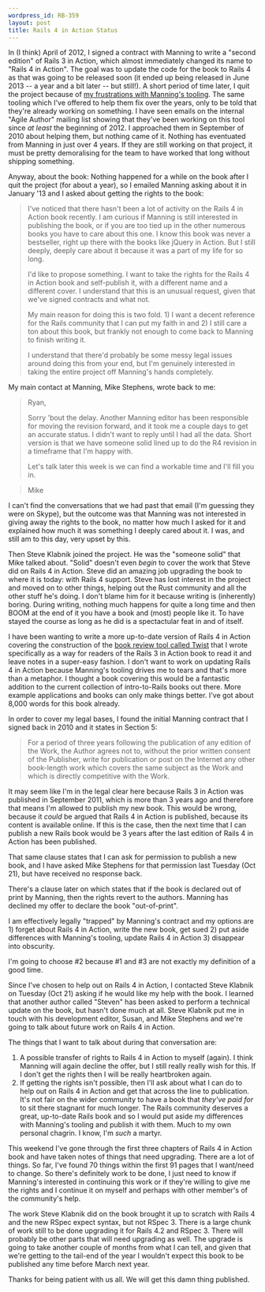 ```yaml
--- 
wordpress_id: RB-359
layout: post
title: Rails 4 in Action Status
---
```


In (I think) April of 2012, I signed a contract with Manning to write a "second edition" of Rails 3 in Action, which almost immediately changed its name to "Rails 4 in Action". The goal was to update the code for the book to Rails 4 as that was going to be released soon (it ended up being released in June 2013 -- a year and a bit later -- but still!). A short period of time later, I quit the project because of [my frustrations with Manning's tooling](http://ryanbigg.com/2012/11/no-more-writing-for-manning/). The same tooling which I've offered to help them fix over the years, only to be told that they're already working on something. I have seen emails on the internal "Agile Author" mailing list showing that they've been working on this tool since *at least* the beginning of 2012. I approached them in September of 2010 about helping them, but nothing came of it. Nothing has eventuated from Manning in just over 4 years. If they are still working on that project, it must be pretty demoralising for the team to have worked that long without shipping something.

Anyway, about the book: Nothing happened for a while on the book after I quit the project (for about a year), so I emailed Manning asking about it in January '13 and I asked about getting the rights to the book:

> I've noticed that there hasn't been a lot of activity on the Rails 4 in Action book recently. I am curious if Manning is still interested in publishing the book, or if you are too tied up in the other numerous books you have to care about this one. I know this book was never a bestseller, right up there with the books like jQuery in Action. But I still deeply, deeply care about it because it was a part of my life for so long.
>
> I'd like to propose something. I want to take the rights for the Rails 4 in Action book and self-publish it, with a different name and a different cover. I understand that this is an unusual request, given that we've signed contracts and what not.
>
> My main reason for doing this is two fold. 1) I want a decent reference for the Rails community that I can put my faith in and 2) I still care a ton about this book, but frankly not enough to come back to Manning to finish writing it.
>
> I understand that there'd probably be some messy legal issues around doing this from your end, but I'm genuinely interested in taking the entire project off Manning's hands completely. 

My main contact at Manning, Mike Stephens, wrote back to me: 

> Ryan,
>
> Sorry 'bout the delay. Another Manning editor has been responsible for moving the revision forward, and it took me a couple days to get an accurate status. I didn't want to reply until I had all the data. Short version is that we have someone solid lined up to do the R4 revision in a timeframe that I'm happy with.
>
> Let's talk later this week is we can find a workable time and I'll fill you in.
 
> Mike

I can't find the conversations that we had past that email (I'm guessing they were on Skype), but the outcome was that Manning was not interested in giving away the rights to the book, no matter how much I asked for it and explained how much it was something I deeply cared about it. I was, and still am to this day, very upset by this.

Then Steve Klabnik joined the project. He was the "someone solid" that Mike talked about. "Solid" doesn't even *begin* to cover the work that Steve did on Rails 4 in Action. Steve did an amazing job upgrading the book to where it is today: with Rails 4 support. Steve has lost interest in the project and moved on to other things, helping out the Rust community and all the other stuff he's doing. I don't blame him for it because writing is (inherently) boring. During writing, nothing much happens for quite a long time and then BOOM at the end of it you have a book and (most) people like it. To have stayed the course as long as he did is a spectactular feat in and of itself.

I have been wanting to write a more up-to-date version of Rails 4 in Action covering the construction of the [book review tool called Twist](https://github.com/radar/twist) that I wrote specifically as a way for readers of the Rails 3 in Action book to read it and leave notes in a super-easy fashion. I don't want to work on updating Rails 4 in Action because Manning's tooling drives me to tears and that's more than a metaphor. I thought a book covering this would be a fantastic addition to the current collection of intro-to-Rails books out there. More example applications and books can only make things better. I've got about 8,000 words for this book already.

In order to cover my legal bases, I found the initial Manning contract that I signed back in 2010 and it states in Section 5:

> For a period of three years following the publication of any edition of the Work, the Author agrees not to, without the prior written consent of the Publisher, write for publication or post on the Internet any  other book-length work which covers the same subject as the Work and which is directly competitive with the Work.

It may seem like I'm in the legal clear here because Rails 3 in Action was published in September 2011, which is more than 3 years ago and therefore that means I'm allowed to publish my new book. This would be wrong, because it *could* be argued that Rails 4 in Action is published, because its content is available online. If this is the case, then the next time that I can publish a new Rails book would be 3 years after the last edition of Rails 4 in Action has been published.

That same clause states that I can ask for permission to publish a new book, and I have asked Mike Stephens for that permission last Tuesday (Oct 21), but have received no response back.

There's a clause later on which states that if the book is declared out of print by Manning, then the rights revert to the authors. Manning has declined my offer to declare the book "out-of-print".

I am effectively legally "trapped" by Manning's contract and my options are 1) forget about Rails 4 in Action, write the new book, get sued 2) put aside differences with Manning's tooling, update Rails 4 in Action 3) disappear into obscurity. 

I'm going to choose #2 because #1 and #3 are not exactly my definition of a good time.

Since I've chosen to help out on Rails 4 in Action, I contacted Steve Klabnik on Tuesday (Oct 21) asking if he would like my help with the book. I learned that another author called "Steven" has been asked to perform a technical update on the book, but hasn't done much at all. Steve Klabnik put me in touch with his development editor, Susan, and Mike Stephens and we're going to talk about future work on Rails 4 in Action.

The things that I want to talk about during that conversation are:

1. A possible transfer of rights to Rails 4 in Action to myself (again). I think Manning will again decline the offer, but I still really really wish for this. If I don't get the rights then I will be really heartbroken again.
3. If getting the rights isn't possible, then I'll ask about what I can do to help out on Rails 4 in Action and get that across the line to publication. It's not fair on the wider community to have a book that *they've paid for* to sit there stagnant for much longer. The Rails community deserves a great, up-to-date Rails book and so I would put aside my differences with Manning's tooling and publish it with them. Much to my own personal chagrin. I know, I'm *such* a martyr. 

This weekend I've gone through the first three chapters of Rails 4 in Action book and have taken notes of things that need upgrading. There are a lot of things. So far, I've found 70 things within the first 91 pages that I want/need to change. So there's definitely work to be done, I just need to know if Manning's interested in continuing this work or if they're willing to give me the rights and I continue it on myself and perhaps with other member's of the community's help.

The work Steve Klabnik did on the book brought it up to scratch with Rails 4 and the new RSpec expect syntax, but not RSpec 3. There is a large chunk of work still to be done upgrading it for Rails 4.2 and RSpec 3. There will probably be other parts that will need upgrading as well. The upgrade is going to take another couple of months from what I can tell, and given that we're getting to the tail-end of the year I wouldn't expect this book to be published any time before March next year.

Thanks for being patient with us all. We will get this damn thing published.

